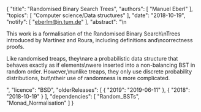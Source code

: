 {
    "title": "Randomised Binary Search Trees",
    "authors": [
        "Manuel Eberl"
    ],
    "topics": [
        "Computer science/Data structures"
    ],
    "date": "2018-10-19",
    "notify": [
        "eberlm@in.tum.de"
    ],
    "abstract": "\n<p>This work is a formalisation of the Randomised Binary Search\nTrees introduced by Martínez and Roura, including definitions and\ncorrectness proofs.</p> <p>Like randomised treaps, they\nare a probabilistic data structure that behaves exactly as if elements\nwere inserted into a non-balancing BST in random order. However,\nunlike treaps, they only use discrete probability distributions, but\ntheir use of randomness is more complicated.</p>",
    "licence": "BSD",
    "olderReleases": [
        {
            "2019": "2019-06-11"
        },
        {
            "2018": "2018-10-19"
        }
    ],
    "dependencies": [
        "Random_BSTs",
        "Monad_Normalisation"
    ]
}